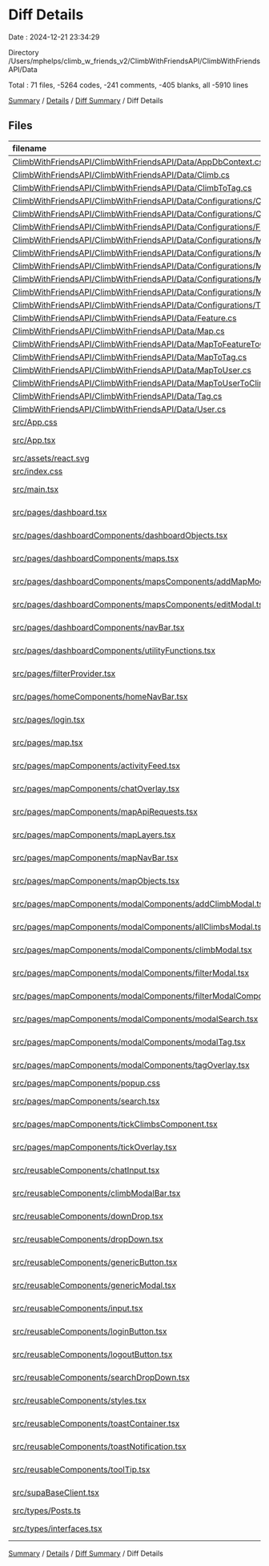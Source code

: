 # Diff Details

Date : 2024-12-21 23:34:29

Directory /Users/mphelps/climb_w_friends_v2/ClimbWithFriendsAPI/ClimbWithFriendsAPI/Data

Total : 71 files, -5264 codes, -241 comments, -405 blanks, all -5910 lines

[Summary](results.md) / [Details](details.md) / [Diff Summary](diff.md) / Diff Details

## Files

| filename                                                                                                                                                                                            | language       | code | comment | blank | total |
| :-------------------------------------------------------------------------------------------------------------------------------------------------------------------------------------------------- | :------------- | ---: | ------: | ----: | ----: |
| [ClimbWithFriendsAPI/ClimbWithFriendsAPI/Data/AppDbContext.cs](/ClimbWithFriendsAPI/ClimbWithFriendsAPI/Data/AppDbContext.cs)                                                                       | C#             |   45 |       5 |    12 |    62 |
| [ClimbWithFriendsAPI/ClimbWithFriendsAPI/Data/Climb.cs](/ClimbWithFriendsAPI/ClimbWithFriendsAPI/Data/Climb.cs)                                                                                     | C#             |   71 |       0 |     8 |    79 |
| [ClimbWithFriendsAPI/ClimbWithFriendsAPI/Data/ClimbToTag.cs](/ClimbWithFriendsAPI/ClimbWithFriendsAPI/Data/ClimbToTag.cs)                                                                           | C#             |   12 |       1 |     4 |    17 |
| [ClimbWithFriendsAPI/ClimbWithFriendsAPI/Data/Configurations/ClimbConfiguration.cs](/ClimbWithFriendsAPI/ClimbWithFriendsAPI/Data/Configurations/ClimbConfiguration.cs)                             | C#             |   52 |       3 |     8 |    63 |
| [ClimbWithFriendsAPI/ClimbWithFriendsAPI/Data/Configurations/ClimbToTagConfiguration.cs](/ClimbWithFriendsAPI/ClimbWithFriendsAPI/Data/Configurations/ClimbToTagConfiguration.cs)                   | C#             |   33 |       6 |     7 |    46 |
| [ClimbWithFriendsAPI/ClimbWithFriendsAPI/Data/Configurations/FeatureConfiguration.cs](/ClimbWithFriendsAPI/ClimbWithFriendsAPI/Data/Configurations/FeatureConfiguration.cs)                         | C#             |   26 |       3 |     9 |    38 |
| [ClimbWithFriendsAPI/ClimbWithFriendsAPI/Data/Configurations/MapConfiguration.cs](/ClimbWithFriendsAPI/ClimbWithFriendsAPI/Data/Configurations/MapConfiguration.cs)                                 | C#             |   57 |       1 |     7 |    65 |
| [ClimbWithFriendsAPI/ClimbWithFriendsAPI/Data/Configurations/MapToFeatureToClimbConfiguration.cs](/ClimbWithFriendsAPI/ClimbWithFriendsAPI/Data/Configurations/MapToFeatureToClimbConfiguration.cs) | C#             |   29 |       2 |     5 |    36 |
| [ClimbWithFriendsAPI/ClimbWithFriendsAPI/Data/Configurations/MapToTagConfiguration.cs](/ClimbWithFriendsAPI/ClimbWithFriendsAPI/Data/Configurations/MapToTagConfiguration.cs)                       | C#             |   33 |       2 |     7 |    42 |
| [ClimbWithFriendsAPI/ClimbWithFriendsAPI/Data/Configurations/MapToUserConfiguration.cs](/ClimbWithFriendsAPI/ClimbWithFriendsAPI/Data/Configurations/MapToUserConfiguration.cs)                     | C#             |   27 |      16 |     9 |    52 |
| [ClimbWithFriendsAPI/ClimbWithFriendsAPI/Data/Configurations/MapToUserToClimbConfiguration.cs](/ClimbWithFriendsAPI/ClimbWithFriendsAPI/Data/Configurations/MapToUserToClimbConfiguration.cs)       | C#             |   28 |       1 |     7 |    36 |
| [ClimbWithFriendsAPI/ClimbWithFriendsAPI/Data/Configurations/TagConfiguration.cs](/ClimbWithFriendsAPI/ClimbWithFriendsAPI/Data/Configurations/TagConfiguration.cs)                                 | C#             |   57 |       1 |    11 |    69 |
| [ClimbWithFriendsAPI/ClimbWithFriendsAPI/Data/Feature.cs](/ClimbWithFriendsAPI/ClimbWithFriendsAPI/Data/Feature.cs)                                                                                 | C#             |   72 |       1 |    19 |    92 |
| [ClimbWithFriendsAPI/ClimbWithFriendsAPI/Data/Map.cs](/ClimbWithFriendsAPI/ClimbWithFriendsAPI/Data/Map.cs)                                                                                         | C#             |   16 |       0 |     2 |    18 |
| [ClimbWithFriendsAPI/ClimbWithFriendsAPI/Data/MapToFeatureToClimb.cs](/ClimbWithFriendsAPI/ClimbWithFriendsAPI/Data/MapToFeatureToClimb.cs)                                                         | C#             |   12 |       1 |     4 |    17 |
| [ClimbWithFriendsAPI/ClimbWithFriendsAPI/Data/MapToTag.cs](/ClimbWithFriendsAPI/ClimbWithFriendsAPI/Data/MapToTag.cs)                                                                               | C#             |   12 |       1 |     4 |    17 |
| [ClimbWithFriendsAPI/ClimbWithFriendsAPI/Data/MapToUser.cs](/ClimbWithFriendsAPI/ClimbWithFriendsAPI/Data/MapToUser.cs)                                                                             | C#             |   11 |       1 |     3 |    15 |
| [ClimbWithFriendsAPI/ClimbWithFriendsAPI/Data/MapToUserToClimb.cs](/ClimbWithFriendsAPI/ClimbWithFriendsAPI/Data/MapToUserToClimb.cs)                                                               | C#             |   17 |       1 |     6 |    24 |
| [ClimbWithFriendsAPI/ClimbWithFriendsAPI/Data/Tag.cs](/ClimbWithFriendsAPI/ClimbWithFriendsAPI/Data/Tag.cs)                                                                                         | C#             |   18 |       1 |     9 |    28 |
| [ClimbWithFriendsAPI/ClimbWithFriendsAPI/Data/User.cs](/ClimbWithFriendsAPI/ClimbWithFriendsAPI/Data/User.cs)                                                                                       | C#             |   18 |       0 |     8 |    26 |
| [src/App.css](/src/App.css)                                                                                                                                                                         | CSS            |  -37 |       0 |    -6 |   -43 |
| [src/App.tsx](/src/App.tsx)                                                                                                                                                                         | TypeScript JSX |  -11 |     -32 |    -3 |   -46 |
| [src/assets/react.svg](/src/assets/react.svg)                                                                                                                                                       | XML            |   -1 |       0 |     0 |    -1 |
| [src/index.css](/src/index.css)                                                                                                                                                                     | CSS            |  -64 |       0 |    -9 |   -73 |
| [src/main.tsx](/src/main.tsx)                                                                                                                                                                       | TypeScript JSX |  -29 |      -2 |    -3 |   -34 |
| [src/pages/dashboard.tsx](/src/pages/dashboard.tsx)                                                                                                                                                 | TypeScript JSX |  -26 |       0 |    -4 |   -30 |
| [src/pages/dashboardComponents/dashboardObjects.tsx](/src/pages/dashboardComponents/dashboardObjects.tsx)                                                                                           | TypeScript JSX | -377 |       0 |    -2 |  -379 |
| [src/pages/dashboardComponents/maps.tsx](/src/pages/dashboardComponents/maps.tsx)                                                                                                                   | TypeScript JSX | -232 |     -13 |   -27 |  -272 |
| [src/pages/dashboardComponents/mapsComponents/addMapModal.tsx](/src/pages/dashboardComponents/mapsComponents/addMapModal.tsx)                                                                       | TypeScript JSX | -113 |      -1 |   -10 |  -124 |
| [src/pages/dashboardComponents/mapsComponents/editModal.tsx](/src/pages/dashboardComponents/mapsComponents/editModal.tsx)                                                                           | TypeScript JSX | -286 |       0 |   -20 |  -306 |
| [src/pages/dashboardComponents/navBar.tsx](/src/pages/dashboardComponents/navBar.tsx)                                                                                                               | TypeScript JSX |  -57 |       0 |    -6 |   -63 |
| [src/pages/dashboardComponents/utilityFunctions.tsx](/src/pages/dashboardComponents/utilityFunctions.tsx)                                                                                           | TypeScript JSX | -166 |     -14 |   -22 |  -202 |
| [src/pages/filterProvider.tsx](/src/pages/filterProvider.tsx)                                                                                                                                       | TypeScript JSX |  -28 |       0 |    -7 |   -35 |
| [src/pages/homeComponents/homeNavBar.tsx](/src/pages/homeComponents/homeNavBar.tsx)                                                                                                                 | TypeScript JSX |  -40 |       0 |    -4 |   -44 |
| [src/pages/login.tsx](/src/pages/login.tsx)                                                                                                                                                         | TypeScript JSX |  -97 |     -22 |    -9 |  -128 |
| [src/pages/map.tsx](/src/pages/map.tsx)                                                                                                                                                             | TypeScript JSX | -241 |     -22 |   -38 |  -301 |
| [src/pages/mapComponents/activityFeed.tsx](/src/pages/mapComponents/activityFeed.tsx)                                                                                                               | TypeScript JSX |  -62 |      -1 |    -9 |   -72 |
| [src/pages/mapComponents/chatOverlay.tsx](/src/pages/mapComponents/chatOverlay.tsx)                                                                                                                 | TypeScript JSX |  -89 |      -1 |    -9 |   -99 |
| [src/pages/mapComponents/mapApiRequests.tsx](/src/pages/mapComponents/mapApiRequests.tsx)                                                                                                           | TypeScript JSX | -218 |     -10 |   -26 |  -254 |
| [src/pages/mapComponents/mapLayers.tsx](/src/pages/mapComponents/mapLayers.tsx)                                                                                                                     | TypeScript JSX | -357 |    -126 |   -35 |  -518 |
| [src/pages/mapComponents/mapNavBar.tsx](/src/pages/mapComponents/mapNavBar.tsx)                                                                                                                     | TypeScript JSX |  -95 |       0 |    -3 |   -98 |
| [src/pages/mapComponents/mapObjects.tsx](/src/pages/mapComponents/mapObjects.tsx)                                                                                                                   | TypeScript JSX | -462 |       0 |   -13 |  -475 |
| [src/pages/mapComponents/modalComponents/addClimbModal.tsx](/src/pages/mapComponents/modalComponents/addClimbModal.tsx)                                                                             | TypeScript JSX | -309 |      -6 |   -37 |  -352 |
| [src/pages/mapComponents/modalComponents/allClimbsModal.tsx](/src/pages/mapComponents/modalComponents/allClimbsModal.tsx)                                                                           | TypeScript JSX |  -33 |       0 |    -4 |   -37 |
| [src/pages/mapComponents/modalComponents/climbModal.tsx](/src/pages/mapComponents/modalComponents/climbModal.tsx)                                                                                   | TypeScript JSX | -274 |      -9 |   -33 |  -316 |
| [src/pages/mapComponents/modalComponents/filterModal.tsx](/src/pages/mapComponents/modalComponents/filterModal.tsx)                                                                                 | TypeScript JSX | -282 |      -4 |   -25 |  -311 |
| [src/pages/mapComponents/modalComponents/filterModalComponents.tsx/GradeDropDowns.tsx](/src/pages/mapComponents/modalComponents/filterModalComponents.tsx/GradeDropDowns.tsx)                       | TypeScript JSX |  -70 |       0 |    -6 |   -76 |
| [src/pages/mapComponents/modalComponents/modalSearch.tsx](/src/pages/mapComponents/modalComponents/modalSearch.tsx)                                                                                 | TypeScript JSX |  -82 |      -1 |   -12 |   -95 |
| [src/pages/mapComponents/modalComponents/modalTag.tsx](/src/pages/mapComponents/modalComponents/modalTag.tsx)                                                                                       | TypeScript JSX | -152 |      -4 |   -15 |  -171 |
| [src/pages/mapComponents/modalComponents/tagOverlay.tsx](/src/pages/mapComponents/modalComponents/tagOverlay.tsx)                                                                                   | TypeScript JSX |  -16 |       0 |    -2 |   -18 |
| [src/pages/mapComponents/popup.css](/src/pages/mapComponents/popup.css)                                                                                                                             | CSS            |  -28 |      -3 |    -3 |   -34 |
| [src/pages/mapComponents/search.tsx](/src/pages/mapComponents/search.tsx)                                                                                                                           | TypeScript JSX |  -51 |      -5 |    -2 |   -58 |
| [src/pages/mapComponents/tickClimbsComponent.tsx](/src/pages/mapComponents/tickClimbsComponent.tsx)                                                                                                 | TypeScript JSX |  -46 |      -1 |    -4 |   -51 |
| [src/pages/mapComponents/tickOverlay.tsx](/src/pages/mapComponents/tickOverlay.tsx)                                                                                                                 | TypeScript JSX | -108 |       0 |   -11 |  -119 |
| [src/reusableComponents/chatInput.tsx](/src/reusableComponents/chatInput.tsx)                                                                                                                       | TypeScript JSX |  -34 |       0 |    -4 |   -38 |
| [src/reusableComponents/climbModalBar.tsx](/src/reusableComponents/climbModalBar.tsx)                                                                                                               | TypeScript JSX | -268 |      -3 |   -17 |  -288 |
| [src/reusableComponents/downDrop.tsx](/src/reusableComponents/downDrop.tsx)                                                                                                                         | TypeScript JSX |  -51 |       0 |    -2 |   -53 |
| [src/reusableComponents/dropDown.tsx](/src/reusableComponents/dropDown.tsx)                                                                                                                         | TypeScript JSX |  -91 |       0 |    -9 |  -100 |
| [src/reusableComponents/genericButton.tsx](/src/reusableComponents/genericButton.tsx)                                                                                                               | TypeScript JSX |  -30 |       0 |    -1 |   -31 |
| [src/reusableComponents/genericModal.tsx](/src/reusableComponents/genericModal.tsx)                                                                                                                 | TypeScript JSX |  -48 |      -2 |    -5 |   -55 |
| [src/reusableComponents/input.tsx](/src/reusableComponents/input.tsx)                                                                                                                               | TypeScript JSX |  -45 |       0 |    -8 |   -53 |
| [src/reusableComponents/loginButton.tsx](/src/reusableComponents/loginButton.tsx)                                                                                                                   | TypeScript JSX |  -18 |       0 |    -4 |   -22 |
| [src/reusableComponents/logoutButton.tsx](/src/reusableComponents/logoutButton.tsx)                                                                                                                 | TypeScript JSX |  -22 |       0 |    -4 |   -26 |
| [src/reusableComponents/searchDropDown.tsx](/src/reusableComponents/searchDropDown.tsx)                                                                                                             | TypeScript JSX |  -50 |       0 |    -6 |   -56 |
| [src/reusableComponents/styles.tsx](/src/reusableComponents/styles.tsx)                                                                                                                             | TypeScript JSX | -367 |       0 |   -24 |  -391 |
| [src/reusableComponents/toastContainer.tsx](/src/reusableComponents/toastContainer.tsx)                                                                                                             | TypeScript JSX |  -53 |       0 |    -8 |   -61 |
| [src/reusableComponents/toastNotification.tsx](/src/reusableComponents/toastNotification.tsx)                                                                                                       | TypeScript JSX |  -98 |      -3 |    -9 |  -110 |
| [src/reusableComponents/toolTip.tsx](/src/reusableComponents/toolTip.tsx)                                                                                                                           | TypeScript JSX |  -65 |      -2 |    -6 |   -73 |
| [src/supaBaseClient.tsx](/src/supaBaseClient.tsx)                                                                                                                                                   | TypeScript JSX |  -45 |      -1 |   -12 |   -58 |
| [src/types/Posts.ts](/src/types/Posts.ts)                                                                                                                                                           | TypeScript     |   -5 |       0 |    -1 |    -6 |
| [src/types/interfaces.tsx](/src/types/interfaces.tsx)                                                                                                                                               | TypeScript JSX |  -81 |       0 |   -15 |   -96 |

[Summary](results.md) / [Details](details.md) / [Diff Summary](diff.md) / Diff Details
